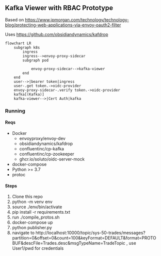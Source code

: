 ## Kafka Viewer with RBAC Prototype

Based on https://www.jpmorgan.com/technology/technology-blog/protecting-web-applications-via-envoy-oauth2-filter

Uses https://github.com/obsidiandynamics/kafdrop

``` mermaid
flowchart LR
    subgraph k8s
        ingress
        ingress-->envoy-proxy-sidecar
        subgraph pod
            
            envoy-proxy-sidecar-->kafka-viewer
        end
    end
    user-->|bearer token|ingress
    user-.get token.->oidc-provider
    envoy-proxy-sidecar-.verify token.->oidc-provider
    kafka[(Kafka)]
    kafka-viewer-->|Cert Auth|kafka
```

### Running

#### Reqs
* Docker
    * envoyproxy/envoy-dev
    * obsidiandynamics/kafdrop
    * confluentinc/cp-kafka
    * confluentinc/cp-zookeeper
    * ghcr.io/soluto/oidc-server-mock
* docker-compose
* Python >= 3.7
* protoc


#### Steps


1. Clone this repo
1. python -m venv env
1. source ./env/bin/activate
1. pip install -r requirements.txt
1. run ./compile_protos.sh
1. docker-compose up
1. python publisher.py
1. navigate to http://localhost:10000/topic/sys-50-trades/messages?partition=0&offset=0&count=100&keyFormat=DEFAULT&format=PROTOBUF&descFile=Trades.desc&msgTypeName=TradeTopic ,  use User1/pwd for credentials
